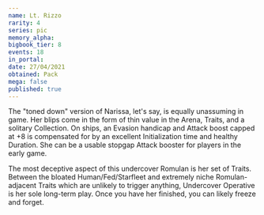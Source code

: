 ```yaml
---
name: Lt. Rizzo
rarity: 4
series: pic
memory_alpha:
bigbook_tier: 8
events: 18
in_portal:
date: 27/04/2021
obtained: Pack
mega: false
published: true
---
```


The "toned down" version of Narissa, let's say, is equally unassuming in game. Her blips come in the form of thin value in the Arena, Traits, and a solitary Collection. On ships, an Evasion handicap and Attack boost capped at +8 is compensated for by an excellent Initialization time and healthy Duration. She can be a usable stopgap Attack booster for players in the early game. 

The most deceptive aspect of this undercover Romulan is her set of Traits. Between the bloated Human/Fed/Starfleet and extremely niche Romulan-adjacent Traits which are unlikely to trigger anything, Undercover Operative is her sole long-term play. Once you have her finished, you can likely freeze and forget.
